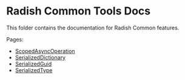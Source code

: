 # Radish Common Tools Docs

This folder contains the documentation for Radish Common features.

Pages:
- [ScopedAsyncOperation](ScopedAsyncOperation.md)
- [SerializedDictionary](SerializedDictionary.md)
- [SerializedGuid](SerializedGuid.md)
- [SerializedType](SerializedType.md)